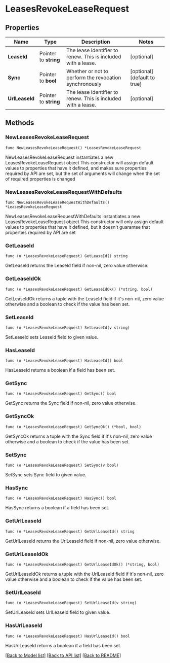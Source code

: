 # LeasesRevokeLeaseRequest


## Properties

Name | Type | Description | Notes
------------ | ------------- | ------------- | -------------
**LeaseId** | Pointer to **string** | The lease identifier to renew. This is included with a lease. | [optional] 
**Sync** | Pointer to **bool** | Whether or not to perform the revocation synchronously | [optional] [default to true]
**UrlLeaseId** | Pointer to **string** | The lease identifier to renew. This is included with a lease. | [optional] 



## Methods


### NewLeasesRevokeLeaseRequest

`func NewLeasesRevokeLeaseRequest() *LeasesRevokeLeaseRequest`

NewLeasesRevokeLeaseRequest instantiates a new LeasesRevokeLeaseRequest object
This constructor will assign default values to properties that have it defined,
and makes sure properties required by API are set, but the set of arguments
will change when the set of required properties is changed

### NewLeasesRevokeLeaseRequestWithDefaults

`func NewLeasesRevokeLeaseRequestWithDefaults() *LeasesRevokeLeaseRequest`

NewLeasesRevokeLeaseRequestWithDefaults instantiates a new LeasesRevokeLeaseRequest object
This constructor will only assign default values to properties that have it defined,
but it doesn't guarantee that properties required by API are set


### GetLeaseId

`func (o *LeasesRevokeLeaseRequest) GetLeaseId() string`

GetLeaseId returns the LeaseId field if non-nil, zero value otherwise.

### GetLeaseIdOk

`func (o *LeasesRevokeLeaseRequest) GetLeaseIdOk() (*string, bool)`

GetLeaseIdOk returns a tuple with the LeaseId field if it's non-nil, zero value otherwise
and a boolean to check if the value has been set.

### SetLeaseId

`func (o *LeasesRevokeLeaseRequest) SetLeaseId(v string)`

SetLeaseId sets LeaseId field to given value.


### HasLeaseId

`func (o *LeasesRevokeLeaseRequest) HasLeaseId() bool`

HasLeaseId returns a boolean if a field has been set.




### GetSync

`func (o *LeasesRevokeLeaseRequest) GetSync() bool`

GetSync returns the Sync field if non-nil, zero value otherwise.

### GetSyncOk

`func (o *LeasesRevokeLeaseRequest) GetSyncOk() (*bool, bool)`

GetSyncOk returns a tuple with the Sync field if it's non-nil, zero value otherwise
and a boolean to check if the value has been set.

### SetSync

`func (o *LeasesRevokeLeaseRequest) SetSync(v bool)`

SetSync sets Sync field to given value.


### HasSync

`func (o *LeasesRevokeLeaseRequest) HasSync() bool`

HasSync returns a boolean if a field has been set.




### GetUrlLeaseId

`func (o *LeasesRevokeLeaseRequest) GetUrlLeaseId() string`

GetUrlLeaseId returns the UrlLeaseId field if non-nil, zero value otherwise.

### GetUrlLeaseIdOk

`func (o *LeasesRevokeLeaseRequest) GetUrlLeaseIdOk() (*string, bool)`

GetUrlLeaseIdOk returns a tuple with the UrlLeaseId field if it's non-nil, zero value otherwise
and a boolean to check if the value has been set.

### SetUrlLeaseId

`func (o *LeasesRevokeLeaseRequest) SetUrlLeaseId(v string)`

SetUrlLeaseId sets UrlLeaseId field to given value.


### HasUrlLeaseId

`func (o *LeasesRevokeLeaseRequest) HasUrlLeaseId() bool`

HasUrlLeaseId returns a boolean if a field has been set.









[[Back to Model list]](../README.md#documentation-for-models) [[Back to API list]](../README.md#documentation-for-api-endpoints) [[Back to README]](../README.md)


